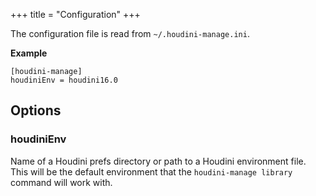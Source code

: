 +++
title = "Configuration"
+++

The configuration file is read from `~/.houdini-manage.ini`.

__Example__

    [houdini-manage]
    houdiniEnv = houdini16.0

## Options

### houdiniEnv

Name of a Houdini prefs directory or path to a Houdini environment file. This
will be the default environment that the `houdini-manage library` command will
work with.
